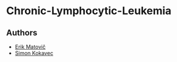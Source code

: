 # Chronic-Lymphocytic-Leukemia

## Authors
 - [Erik Matovič](https://github.com/Matovic)
 - [Simon Kokavec](https://github.com/SimonK1)
 
 